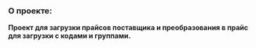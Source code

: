 ### О проекте: 

**Проект для загрузки прайсов поставщика и преобразования в прайс для загрузки с кодами и группами.**
